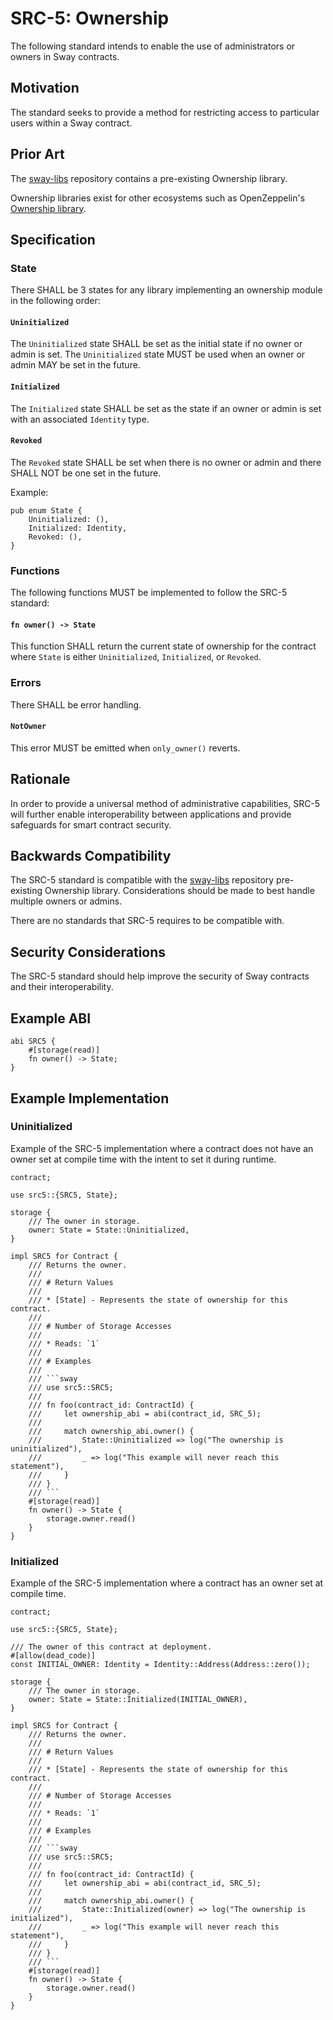 # SRC-5: Ownership

The following standard intends to enable the use of administrators or owners in Sway contracts.

## Motivation

The standard seeks to provide a method for restricting access to particular users within a Sway contract.

## Prior Art

The [sway-libs](https://docs.fuel.network/docs/sway-libs/ownership/) repository contains a pre-existing Ownership library.

Ownership libraries exist for other ecosystems such as OpenZeppelin's [Ownership library](https://docs.openzeppelin.com/contracts/2.x/api/ownership).

## Specification

### State

There SHALL be 3 states for any library implementing an ownership module in the following order:

#### `Uninitialized`

The `Uninitialized` state SHALL be set as the initial state if no owner or admin is set. The `Uninitialized` state MUST be used when an owner or admin MAY be set in the future.

#### `Initialized`

The `Initialized` state SHALL be set as the state if an owner or admin is set with an associated `Identity` type.

#### `Revoked`

The `Revoked` state SHALL be set when there is no owner or admin and there SHALL NOT be one set in the future.

Example:

```sway
pub enum State {
    Uninitialized: (),
    Initialized: Identity,
    Revoked: (),
}
```

### Functions

The following functions MUST be implemented to follow the SRC-5 standard:

#### `fn owner() -> State`

This function SHALL return the current state of ownership for the contract where `State` is either `Uninitialized`, `Initialized`, or `Revoked`.

### Errors

There SHALL be error handling.

#### `NotOwner`

This error MUST be emitted when `only_owner()` reverts.

## Rationale

In order to provide a universal method of administrative capabilities, SRC-5 will further enable interoperability between applications and provide safeguards for smart contract security.

## Backwards Compatibility

The SRC-5 standard is compatible with the [sway-libs](https://github.com/FuelLabs/sway-libs) repository pre-existing Ownership library. Considerations should be made to best handle multiple owners or admins.

There are no standards that SRC-5 requires to be compatible with.

## Security Considerations

The SRC-5 standard should help improve the security of Sway contracts and their interoperability.

## Example ABI

```sway
abi SRC5 {
    #[storage(read)]
    fn owner() -> State;
}
```

## Example Implementation

### Uninitialized

Example of the SRC-5 implementation where a contract does not have an owner set at compile time with the intent to set it during runtime.

```sway
contract;

use src5::{SRC5, State};

storage {
    /// The owner in storage.
    owner: State = State::Uninitialized,
}

impl SRC5 for Contract {
    /// Returns the owner.
    ///
    /// # Return Values
    ///
    /// * [State] - Represents the state of ownership for this contract.
    ///
    /// # Number of Storage Accesses
    ///
    /// * Reads: `1`
    ///
    /// # Examples
    ///
    /// ```sway
    /// use src5::SRC5;
    ///
    /// fn foo(contract_id: ContractId) {
    ///     let ownership_abi = abi(contract_id, SRC_5);
    ///
    ///     match ownership_abi.owner() {
    ///         State::Uninitialized => log("The ownership is uninitialized"),
    ///         _ => log("This example will never reach this statement"),
    ///     }
    /// }
    /// ```
    #[storage(read)]
    fn owner() -> State {
        storage.owner.read()
    }
}
```

### Initialized

Example of the SRC-5 implementation where a contract has an owner set at compile time.

```sway
contract;

use src5::{SRC5, State};

/// The owner of this contract at deployment.
#[allow(dead_code)]
const INITIAL_OWNER: Identity = Identity::Address(Address::zero());

storage {
    /// The owner in storage.
    owner: State = State::Initialized(INITIAL_OWNER),
}

impl SRC5 for Contract {
    /// Returns the owner.
    ///
    /// # Return Values
    ///
    /// * [State] - Represents the state of ownership for this contract.
    ///
    /// # Number of Storage Accesses
    ///
    /// * Reads: `1`
    ///
    /// # Examples
    ///
    /// ```sway
    /// use src5::SRC5;
    ///
    /// fn foo(contract_id: ContractId) {
    ///     let ownership_abi = abi(contract_id, SRC_5);
    ///
    ///     match ownership_abi.owner() {
    ///         State::Initialized(owner) => log("The ownership is initialized"),
    ///         _ => log("This example will never reach this statement"),
    ///     }
    /// }
    /// ```
    #[storage(read)]
    fn owner() -> State {
        storage.owner.read()
    }
}
```
